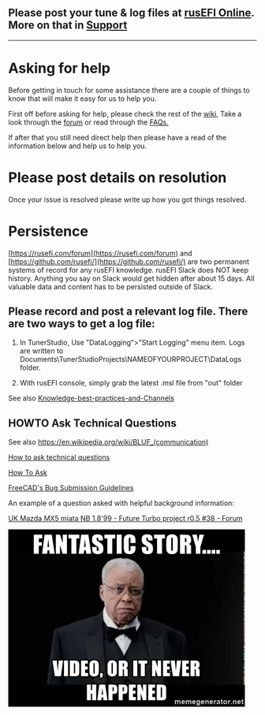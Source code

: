 ## Please post your tune & log files at [rusEFI Online](Online). More on that in [Support](Support)

---

# Asking for help

Before getting in touch for some assistance there are a couple of things to know that will make it easy for us to help you. 

First off before asking for help, please check the rest of the [wiki,](HOWTO-Search-on-rusEFI-wiki) Take a look through the [forum]([https://rusefi.com/forum](https://rusefi.com/forum)/search.php) or read through the [FAQs.](Pages-FAQs)

If after that you still need direct help then please have a read of the information below and help us to help you. 

# Please post details on resolution

Once your issue is resolved please write up how you got things resolved.


# Persistence

[https://rusefi.com/forum](https://rusefi.com/forum) and [https://github.com/rusefi/](https://github.com/rusefi/) are two permanent systems of record for any rusEFI knowledge. rusEFI Slack does NOT keep history. Anything you say on Slack would get hidden after about 15 days. All valuable data and content has to be persisted outside of Slack.

## Please record and post a relevant log file. There are two ways to get a log file:

 1) In TunerStudio, Use "DataLogging">"Start Logging" menu item. Logs are written to Documents\TunerStudioProjects\NAMEOFYOURPROJECT\DataLogs folder.

 2) With rusEFI console, simply grab the latest .msl file from "out" folder


See also [Knowledge-best-practices-and-Channels](Knowledge-best-practices-and-Channels) 
 
## HOWTO Ask Technical Questions 

See also <a href="https://en.wikipedia.org/wiki/BLUF_(communication)">https://en.wikipedia.org/wiki/BLUF_(communication)</a>
 
[How to ask technical questions](https://opensource.com/life/16/10/how-ask-technical-questions)

[How To Ask](https://stackoverflow.com/help/how-to-ask)

[FreeCAD's Bug Submission Guidelines](https://forum.freecadweb.org/viewtopic.php?f=3&t=5236)
 
An example of a question asked with helpful background information:
 
[UK Mazda MX5 miata NB 1.8'99 - Future Turbo project r0.5 #38 - Forum](https://rusefi.com/forum/viewtopic.php?f=3&t=1282&start=101)


![video](Images/fantastic-story-video-or-it-never-happened.jpg)
